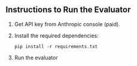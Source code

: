 ## Instructions to Run the Evaluator

1. Get API key from Anthropic console (paid).

2. Install the required dependencies:

   ```pip install -r requirements.txt```

3) Run the evaluator